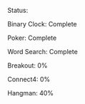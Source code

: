 Status:

Binary Clock: Complete

Poker: Complete

Word Search: Complete

Breakout: 0%

Connect4: 0%

Hangman: 40%
